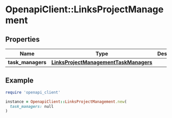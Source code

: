 # OpenapiClient::LinksProjectManagement

## Properties

| Name | Type | Description | Notes |
| ---- | ---- | ----------- | ----- |
| **task_managers** | [**LinksProjectManagementTaskManagers**](LinksProjectManagementTaskManagers.md) |  | [optional] |

## Example

```ruby
require 'openapi_client'

instance = OpenapiClient::LinksProjectManagement.new(
  task_managers: null
)
```

